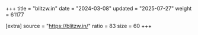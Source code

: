 +++
title = "blitzw.in"
date = "2024-03-08"
updated = "2025-07-27"
weight = 61177

[extra]
source = "https://blitzw.in/"
ratio = 83
size = 60
+++
